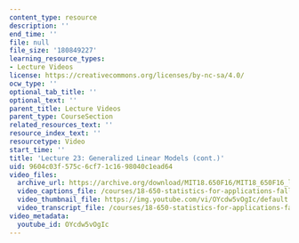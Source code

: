 ```yaml
---
content_type: resource
description: ''
end_time: ''
file: null
file_size: '180849227'
learning_resource_types:
- Lecture Videos
license: https://creativecommons.org/licenses/by-nc-sa/4.0/
ocw_type: ''
optional_tab_title: ''
optional_text: ''
parent_title: Lecture Videos
parent_type: CourseSection
related_resources_text: ''
resource_index_text: ''
resourcetype: Video
start_time: ''
title: 'Lecture 23: Generalized Linear Models (cont.)'
uid: 9604c03f-575c-6cf7-1c16-98040c1ead64
video_files:
  archive_url: https://archive.org/download/MIT18.650F16/MIT18_650F16_lec23_300k.mp4
  video_captions_file: /courses/18-650-statistics-for-applications-fall-2016/3132ea33751b5377b355a394333e9cd2_OYcdw5vOgIc.vtt
  video_thumbnail_file: https://img.youtube.com/vi/OYcdw5vOgIc/default.jpg
  video_transcript_file: /courses/18-650-statistics-for-applications-fall-2016/508f7f868e16d6c30a4bf0a4f848f849_OYcdw5vOgIc.pdf
video_metadata:
  youtube_id: OYcdw5vOgIc
---
```


